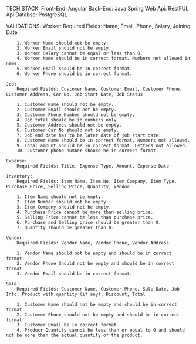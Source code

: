 TECH STACK:
Front-End: Angular
Back-End: Java Spring
Web Api: RestFUL Api
Databse: PostgreSQL

VALIDATIONS:
    Worker: 
        Required Fields: Name, Email, Phone, Salary, Joining Date
        
        1. Worker Name should not be empty.
        2. Worker Email should not be empty.
        3. Worker Salary cannot be equal or less than 0.
        4. Worker Name should be in correct format. Numbers not allowed in name.
        5. Worker Email should be in correct format.
        6. Worker Phone should be in correct format.

    Job:
        Required Fields: Customer Name, Customer Email, Customer Phone, Customer Address, Car No, Job Start Date, Job Status

        1. Customer Name should not be empty.
        2. Customer Email should not be empty.
        3. Customer Phone Number should not be empty.
        4. Job total should be in numbers only
        5. Customer Address should not be empty.
        6. Customer Car No should not be empty.
        7. Job end date has to be later date of job start date.
        8. Customer Name should be in correct format. Numbers not allowed.
        9. Total amount should be in correct format. Letters not allowed.
        10. Customer phone number shoukd be in correct format.

    Expense:
        Required Fields: Title, Expense Type, Amount, Expense Date

    Inventory:
        Required Fields: Item Name, Item No, Item Company, Item Type, Purchase Price, Selling Price, Quantity, Vendor

        1. Item Name should not be empty.
        2. Item Number should not be empty.
        3. Item Company should not be empty.
        4. Purchase Price cannot be more than selling price.
        5. Selling Price cannot be less than purchase price.
        6. Purchase and Selling price should be greater than 0.
        7. Quantity should be greater than 0.

    Vendor:
        Required Fields: Vendor Name, Vendor Phone, Vendor Address

        1. Vendor Name should not be empty and should be in correct format.
        2. Vendor Phone Should not be empty and should be in correct format.
        3. Vendor Email should be in correct format.

    Sale:
        Required Fields: Customer Name, Customer Phone, Sale Date, Job Info, Product with quantity (if any), Discount, Total

        1. Customer Name should not be empty and should be in correct format.
        2. Customer Phone should not be empty and should be in correct format.
        3. Customer Email be in correct format.
        4. Producr Quantity cannot be less than or equal to 0 and should not be more than the actual quantity of the product.